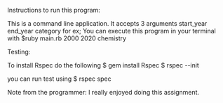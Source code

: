 Instructions to run this program:

This is a command line application. It accepts 3 arguments
start_year
end_year
category
 for ex; You can execute this program in your terminal with
         $ruby main.rb 2000 2020 chemistry

Testing:

To install Rspec do the following
  $ gem install Rspec
  $ rspec --init

  you can run test using
  $ rspec spec

  Note from the programmer:
  I really enjoyed doing this assignment.
  
